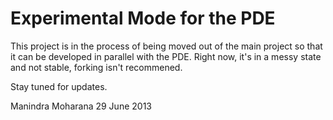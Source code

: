 Experimental Mode for the PDE
=========================

This project is in the process of being moved out of the main project so that it can be developed in parallel with the PDE. Right now, it's in a messy state and not stable, forking isn't recommened. 

Stay tuned for updates.

Manindra Moharana
29 June 2013
